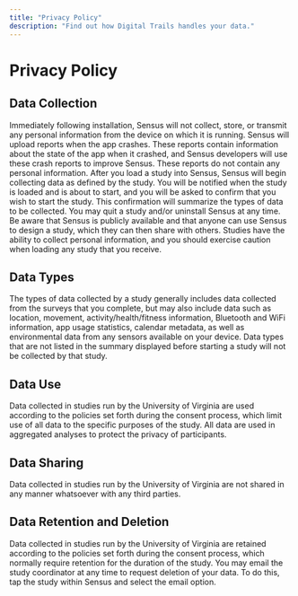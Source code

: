 ```yaml
---
title: "Privacy Policy"
description: "Find out how Digital Trails handles your data."
---
```


# Privacy Policy

## Data Collection
Immediately following installation, Sensus will not collect, store, or transmit any personal information from the device on which it is running. Sensus will upload reports when the app crashes. These reports contain information about the state of the app when it crashed, and Sensus developers will use these crash reports to improve Sensus. These reports do not contain any personal information. After you load a study into Sensus, Sensus will begin collecting data as defined by the study. You will be notified when the study is loaded and is about to start, and you will be asked to confirm that you wish to start the study. This confirmation will summarize the types of data to be collected. You may quit a study and/or uninstall Sensus at any time. Be aware that Sensus is publicly available and that anyone can use Sensus to design a study, which they can then share with others. Studies have the ability to collect personal information, and you should exercise caution when loading any study that you receive.

## Data Types
The types of data collected by a study generally includes data collected from the surveys that you complete, but may also include data such as location, movement, activity/health/fitness information, Bluetooth and WiFi information, app usage statistics, calendar metadata, as well as environmental data from any sensors available on your device. Data types that are not listed in the summary displayed before starting a study will not be collected by that study.

## Data Use
Data collected in studies run by the University of Virginia are used according to the policies set forth during the consent process, which limit use of all data to the specific purposes of the study. All data are used in aggregated analyses to protect the privacy of participants.

## Data Sharing
Data collected in studies run by the University of Virginia are not shared in any manner whatsoever with any third parties.

## Data Retention and Deletion
Data collected in studies run by the University of Virginia are retained according to the policies set forth during the consent process, which normally require retention for the duration of the study. You may email the study coordinator at any time to request deletion of your data. To do this, tap the study within Sensus and select the email option.